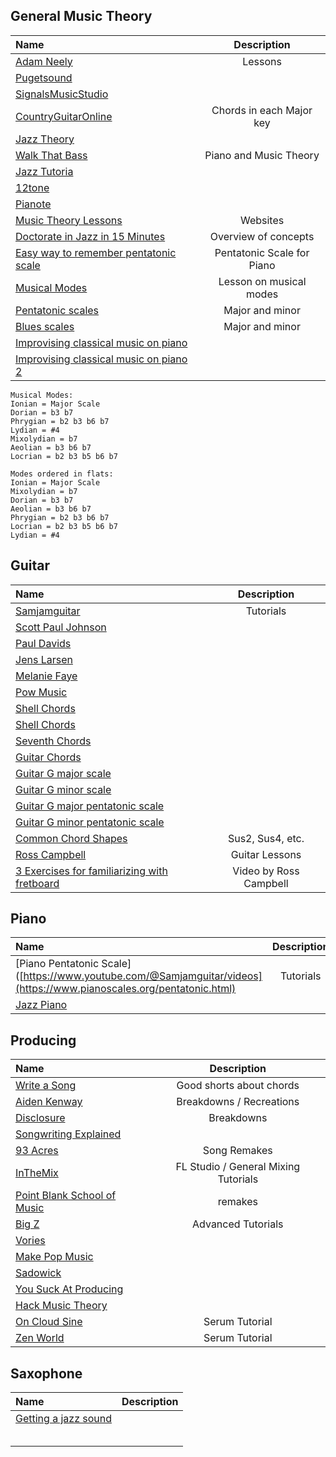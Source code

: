 ## General Music Theory
| Name                                | Description                                          | 
|:----------------------------------- |:----------------------------------------------------:| 
|[Adam Neely](https://www.youtube.com/watch?v=lz3WR-F_pnM)|Lessons|
|[Pugetsound](http://musictheory.pugetsound.edu/mt21c/SimpleSusChords.html)||
|[SignalsMusicStudio](https://www.youtube.com/channel/UCRDDHLvQb8HjE2r7_ZuNtWA)||
|[CountryGuitarOnline](https://countryguitaronline.com/chords-in-each-major-key/)|Chords in each Major key|
|[Jazz Theory](https://www.youtube.com/@Learnjazzstandards)||
|[Walk That Bass](https://www.youtube.com/@WalkThatBass/videos)|Piano and Music Theory|
|[Jazz Tutoria](https://www.youtube.com/user/jazztutorial)||
|[12tone](https://www.youtube.com/watch?v=JtRvGL-fJmY&list=PLMvVESrbjBWplAcg3pG0TesncGT7qvO06&index=12)||
|[Pianote](https://www.youtube.com/watch?v=vzujwexshe4)||
|[Music Theory Lessons](https://www.musictheory.net/lessons)|Websites|
|[Doctorate in Jazz in 15 Minutes](https://www.youtube.com/watch?v=GavBrneouV4)|Overview of concepts|
| [Easy way to remember pentatonic scale](https://www.youtube.com/watch?v=Vj-BOmKgdE4&t=34s)|Pentatonic Scale for Piano|
|[Musical Modes](https://www.youtube.com/watch?v=a6d7dWwawd8)| Lesson on musical modes|
|[Pentatonic scales](https://www.pianoscales.org/pentatonic.html)|Major and minor|
|[Blues scales](https://www.pianoscales.org/blues.html)|Major and minor|
|[Improvising classical music on piano](https://www.youtube.com/watch?v=YwWC6iRIASE)||
|[Improvising classical music on piano 2](https://www.youtube.com/watch?v=lksxK2LzKy4)||
```
Musical Modes:
Ionian = Major Scale
Dorian = b3 b7
Phrygian = b2 b3 b6 b7
Lydian = #4
Mixolydian = b7
Aeolian = b3 b6 b7
Locrian = b2 b3 b5 b6 b7

Modes ordered in flats:
Ionian = Major Scale
Mixolydian = b7
Dorian = b3 b7
Aeolian = b3 b6 b7
Phrygian = b2 b3 b6 b7
Locrian = b2 b3 b5 b6 b7
Lydian = #4

```

## Guitar
| Name                                | Description                                          | 
|:----------------------------------- |:----------------------------------------------------:|
|[Samjamguitar](https://www.youtube.com/@Samjamguitar/videos)|Tutorials|
|[Scott Paul Johnson](https://www.youtube.com/channel/UCM7inNEZgbA3_ZPp2D6IAlw)||
|[Paul Davids](https://www.youtube.com/c/PaulDavids/videos)||
|[Jens Larsen](https://www.youtube.com/channel/UCqepSCHTyWj4BzHxEEUNvlg)||
|[Melanie Faye](https://www.youtube.com/channel/UC8Pl9jKwGZUNNF4zE860vwA)||
|[Pow Music](https://www.youtube.com/channel/UC_Z4IdXPGwe4zvZXiCzWMVw)||
|[Shell Chords](https://www.jazz-guitar-licks.com/blog/lessons/shell-chords.html)||
|[Shell Chords](https://www.jazzguitar.be/blog/shell-jazz-guitar-chords-beginners/)||
|[Seventh Chords](https://www.guitar-chord.org/7.html)||
|[Guitar Chords](https://www.guitar-chord.org/c.htm)||
|[Guitar G major scale](https://appliedguitartheory.com/lessons/g-major-scale-on-guitar/)||
|[Guitar G minor scale](https://appliedguitartheory.com/lessons/natural-minor-scale/)||
|[Guitar G major pentatonic scale](https://appliedguitartheory.com/scale/g-major-pentatonic-scale/)||
|[Guitar G minor pentatonic scale](https://appliedguitartheory.com/scale/g-minor-pentatonic-scale/)||
|[Common Chord Shapes](https://appliedguitartheory.com/lessons/movable-chord-shapes/)| Sus2, Sus4, etc.|
|[Ross Campbell](https://www.youtube.com/@RossCampbellGuitarist/videos)|Guitar Lessons|
|[3 Exercises for familiarizing with fretboard](https://www.youtube.com/watch?v=KlsSqdMWUns&t=797s)|Video by Ross Campbell|

## Piano
| Name                                | Description                                          | 
|:----------------------------------- |:----------------------------------------------------:|
|[Piano Pentatonic Scale]([https://www.youtube.com/@Samjamguitar/videos](https://www.pianoscales.org/pentatonic.html)|Tutorials|
|[Jazz Piano](https://www.youtube.com/@NoahKellman)||




## Producing
| Name                                | Description                                          | 
|:----------------------------------- |:----------------------------------------------------:| 
|[Write a Song](https://www.youtube.com/c/SongwritingExplained/videos)| Good shorts about chords|
|[Aiden Kenway](https://www.youtube.com/c/AidenKenway/videos)|Breakdowns / Recreations|
|[Disclosure](https://www.youtube.com/channel/UCTyZ4LCVRiCEVfkVqdi0m3A)|Breakdowns|
|[Songwriting Explained](https://www.youtube.com/c/SongwritingExplained/videos)||
|[93 Acres](https://www.youtube.com/c/93Acres/videos)|Song Remakes|
|[InTheMix ](https://www.youtube.com/watch?v=TkTZLblecPM&list=PLx5i827-FDqPiLPjGxlUv3gjq7uCEVVfl&index=3)|FL Studio / General Mixing Tutorials|
|[Point Blank School of Music](https://www.youtube.com/pointblank)|remakes |
|[Big Z](https://www.youtube.com/watch?v=0ZOx2o_2Zfw)|Advanced Tutorials|
|[Vories](https://www.youtube.com/watch?v=whR68nqdMEg)||
|[Make Pop Music](https://www.youtube.com/watch?v=_xBAbfy_9SI)||
|[Sadowick](https://www.youtube.com/channel/UCj0-W75RL3AS_psDlWBqu1w)||
|[You Suck At Producing](https://www.youtube.com/channel/UCapo4XcpVOlTLkbKIDL0WlA)||
|[Hack Music Theory](https://www.youtube.com/channel/UCDKiHSPstsj0silp519gt6w)||
|[On Cloud Sine](https://www.youtube.com/watch?v=Te6TQKyh9AE&list=PL-NzMNM2cyt87h2NL4_umddmBOd0WZ2_d&index=9)|Serum Tutorial|
|[Zen World](https://www.youtube.com/watch?v=62MybyWU398&list=PLrqs7vRFQ4rbeHxoDJHDGL3UkHgbcLZ62&index=1)|Serum Tutorial|


## Saxophone
| Name                                | Description                                          | 
|:----------------------------------- |:----------------------------------------------------:| 
|[Getting a jazz sound](https://www.youtube.com/watch?v=xux7EugWjSw)||
|[]()||
|[]()||
|[]()||
|[]()||
|[]()||
